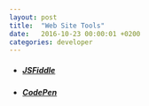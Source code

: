 ```yaml
---
layout: post
title:  "Web Site Tools"
date:   2016-10-23 00:00:01 +0200
categories: developer
---
```

* ##### [JSFiddle][link-jsfiddle]

* ##### [CodePen][link-codepen]

[link-jsfiddle]: https://jsfiddle.net/
[link-codepen]: https://codepen.io/

